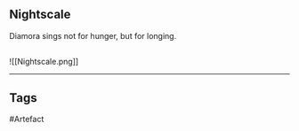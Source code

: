 ## Nightscale
Diamora sings not for hunger, but for longing.
## 
![[Nightscale.png]]

---
## Tags
#Artefact
